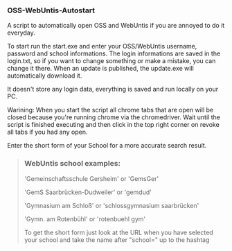 ### OSS-WebUntis-Autostart

A script to automatically open OSS and WebUntis if you are annoyed to do it everyday.

To start run the start.exe and enter your OSS/WebUntis username, password and school informations.
The login informations are saved in the login.txt, so if you want to change something or make a mistake, you can change it there.
When an update is published, the update.exe will automatically download it.

It doesn't store any login data, everything is saved and run locally on your PC.

Warining: When you start the script all chrome tabs that are open will be closed because you're running chrome via the chromedriver. Wait until the script is finished executing and then click in the top right corner on revoke all tabs if you had any open.

Enter the short form of your School for a more accurate search result.

>### WebUntis school examples:
>'Gemeinschaftsschule Gersheim' or 'GemsGer'
>
>'GemS Saarbrücken-Dudweiler' or 'gemdud'
>
>'Gymnasium am Schloß' or 'schlossgymnasium saarbrücken'
>
>'Gymn. am Rotenbühl' or 'rotenbuehl gym'
>
>To get the short form just look at the URL when you have selected your school and take the name after "school=" up to the hashtag
